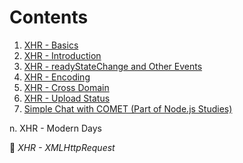 # Contents
1. [XHR - Basics](./ajax/README.md)
2. [XHR - Introduction](./1-introduction/article.md)
3. [XHR - readyStateChange and Other Events](./2-ready-st-ch/article.md)
4. [XHR - Encoding](./3-encoding/article.md)
5. [XHR - Cross Domain](./4-cross-domain/article.md)
6. [XHR - Upload Status](./5-status/article.md)
7. [Simple Chat with COMET (Part of Node.js Studies)](./6-simple-chat/article.md)

n. XHR - Modern Days

:ledger: _XHR - XMLHttpRequest_
